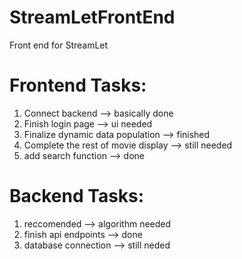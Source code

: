 # StreamLetFrontEnd
Front end for StreamLet

# Frontend Tasks: 
1. Connect backend --> basically done 
2. Finish login page --> ui needed
3. Finalize dynamic data population --> finished 
4. Complete the rest of movie display --> still needed
5. add search function --> done

# Backend Tasks:
1. reccomended --> algorithm needed
2. finish api endpoints --> done
3. database connection --> still neded
